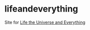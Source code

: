 lifeandeverything
=================

Site for [Life the Universe and Everything](http://lifeandeverything.net)
